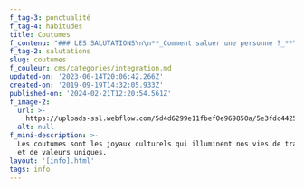 ```yaml
---
f_tag-3: ponctualité
f_tag-4: habitudes
title: Coutumes
f_contenu: "### LES SALUTATIONS\n\n‍**_Comment saluer une personne ?_**\n\n**_‍_**Il y a deux manières de saluer une personne : lui serrer la main ou lui faire la bise. En Valais, les gens se font souvent la bise, même s'ils se connaissent peu ou pas.\n\n![](https://uploads-ssl.webflow.com/5d4d6299e11fbef0e969850a/5dde44204947db4516032258_Salutations.jpeg)\n\n**Poignée de main entre deux copains**\n\n‍\n\n**_C'est quoi \"se faire la bise\" ?_**\n\nLa bise, en Suisse romande (dans les autres parties de la Suisse, les gens préfèrent se serrer la main), c'est un bisou sur la joue, trois fois (gauche-droite-gauche; ou droite-gauche-droite !)  \n‍\n\n**_Des différences entre hommes et femmes ?_**\n\nLa bise se fait entre femmes ou entre hommes et femmes.\n\nEn général, les hommes se serrent la main (droite) entre eux, sans se faire la bise. Il peut arriver qu'ils se fassent la bise, s'ils sont de la même famille ou qu'ils se connaissent très bien. Il arrive aussi que les femmes se serrent la main entre elles, ou à des hommes, lorsqu'elles se connaissent peu ou que la situation est très formelle. Cela est moins fréquent.  \n‍\n\n**_Quand se salue-t-on ?_**\n\nDans les petits villages, on dit souvent bonjour aux passants, même si l'on ne se connaît pas. Par contre, dans les villes, il est très rare de saluer les inconnus que l'on croise dans la rue. \_Dans les commerces et les cafés, les clients et les vendeurs ou serveurs se disent toujours \_«bonjour» «au revoir» ou «bonne journée» et «merci». En général, les personnes d'un même immeuble se saluent quand elles se rencontrent, même si elles ne se connaissent pas... Cela rend la vie plus agréable !\n\nIl est coutume de ne pas tutoyer les gens que l’on ne connaît pas. Il est d’usage de vouvoyer. En principe, c’est la personne la plus âgée qui propose le tutoiement.\n\nEn Suisse, les gens qui ne se connaissent pas se parlent peu en général, en tout cas pas immédiatement... cela prend du temps. Mais que cela ne vous empêche pas de faire le premier pas !\n\n‍\n\n### L’APÉRITIF OU L’APÉRO\n\nIl est de coutume de boire un verre de vin de temps en temps avant de manger (avant midi et le soir vers 5-6 heures). Cette tradition s'appelle l'apéritif (ou l'apéro). Cependant, **on n'est pas obligé de boire de l'alcool** à l'apéro, chacun peut choisir sa boisson. L'important est de partager un moment ensemble avant l'heure du repas.\n\nVous serez sûrement invités à un apéritif par vos collègues de travail ou par des amis. Dans la tradition valaisanne, le moment de l'apéritif est un moment social important. C'est l'occasion de discuter et de mieux faire connaissance.\n\n![](https://uploads-ssl.webflow.com/5d4d6299e11fbef0e969850a/5dde44cf47fbb6647b7f76a9_apero.jpeg)\n\n‍\n\n### ALLER À LA MAISON CHEZ QUELQU'UN\n\n**_Enlever les chaussures ou pas ?_**\n\nEn principe, on n'enlève pas les chaussures, mais tout dépend des personnes chez qui l'on va. Il suffit de demander à la personne.  \n‍\n\n**_Peut-on aller chez quelqu'un sans l'avertir ?_**\n\nLorsque on veut aller chez quelqu'un à la maison, il faut éviter d'aller à 12h00 (car c'est l'heure du dîner) et aux environs de 19h00 (c'est l'heure du souper) à part si la personne nous le dit.\n\nEn principe, on téléphone avant d'aller chez quelqu'un, à part si vous êtes très proche de la personne chez qui vous allez.  \n‍\n\n**_Si vous êtes invités à manger chez quelqu'un, quelques trucs à savoir..._**\n\n*   Les gens sont assez ponctuels. Si vous êtes invités à 19h00, essayez d'arriver à 19h00 !\n*   Quand on est invité, on amène toujours quelque chose. En Valais, c'est souvent une bouteille de vin. Si vous ne buvez pas, vous pouvez apporter des fleurs ou un dessert.\n*   Avant de commencer à manger, tout le monde se souhaite un bon appétit. A moins qu'on vous dise le contraire, il faut attendre que tout le monde soit servi avant de commencer à manger\n*   Avant de boire du vin, la coutume est de se dire \"santé\", en se regardant dans les yeux. Il faut boire une goutte avant de reposer son verre !\n*   A la fin du repas, les invités proposent généralement d'aider à débarrasser la table ou à faire la vaisselle. Parfois, la personne qui a fait le repas accepte avec joie. Si elle refuse, alors ce n'est nécessaire d'insister.\n\n‍\n\n### AU TÉLÉPHONE\n\nQuand on appelle quelqu'un, on se présente : «Bonjour, je suis Madame X, puis-je parler à Monsieur Y ?»\n\nLa règle non écrite veut qu'on n'appelle pas les gens (à moins qu'on les connaisse bien) pendant les repas (12h00 - 13h00 et 18h30 - 20h00) et après 21h00 !\n\n‍\n\n### LA PONCTUALITÉ\n\nEn Valais, comme partout en Suisse, il n'est pas normal d'arriver en retard quand on a rendez-vous avec quelqu'un. Etre en retard est perçu comme de l'impolitesse, même si on a que 10 minutes de retard.\n\nSi vous avez du retard, il est préférable d’en informer la personne avec qui vous avez rendez- vous. S’il ne vous est pas possible d’aller à un rendez-vous, il est également important de l’annoncer (en cas de visite chez votre médecin par exemple, vous devez payer la consultation même si vous ne vous êtes pas présenté-e, sauf si vous avertissez le cabinet 24 heures à l’avance)."
f_tag-2: salutations
slug: coutumes
f_couleur: cms/categories/integration.md
updated-on: '2023-06-14T20:06:42.266Z'
created-on: '2019-09-19T14:32:05.933Z'
published-on: '2024-02-21T12:20:54.561Z'
f_image-2:
  url: >-
    https://uploads-ssl.webflow.com/5d4d6299e11fbef0e969850a/5e3fdc4425b1e2801caa1437_coutumes.jpg
  alt: null
f_mini-description: >-
  Les coutumes sont les joyaux culturels qui illuminent nos vies de traditions
  et de valeurs uniques.
layout: '[info].html'
tags: info
---
```



